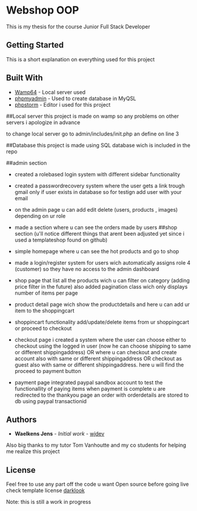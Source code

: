 # Webshop OOP

This is my thesis for the course Junior Full Stack Developer 

## Getting Started

This is a short explanation on everything used for this project



## Built With

* [Wamp64](http://www.wampserver.com/en/download-wampserver-64bits/) - Local server used
* [phpmyadmin](https://www.phpmyadmin.net/docs/) - Used to create database in MyQSL
* [phpstorm](https://www.jetbrains.com/phpstorm/documentation/?gclid=Cj0KCQiAmsrxBRDaARIsANyiD1ozipiuME-EFc-KV6ciHjizNF684DgG-DMv3VuiX7GiQ_3IK-YatZIaAnFMEALw_wcB) - Editor i used for this project





##Local server 
this project is made on wamp so any problems on other servers i apologize in advance
  
to change local server go to admin/includes/init.php an define on line 3
  
##Database
this project is made using SQL database wich is included in the repo
  

  

  
##admin section
  
- created a rolebased login system with different sidebar functionality
- created a passwordrecovery system where the user gets a link trough gmail only if user exists in database so for testign add user with your email
- on the admin page u can add edit delete (users, products , images) depending on ur role
- made a section where u can see the orders made by users
##shop section (u'll notice different things that arent been adjusted yet since i used a templateshop found on github)
  
- simple homepage where u can see the hot products and go to shop
- made a login/register system for users wich automatically assigns role 4 (customer) so they have no access to the admin dashboard
- shop page that list all the products wich u can filter on category (adding price filter in the future) also added pagination class wich only displays number of items per page
- product detail page wich show the productdetails and here u can add ur item to the shoppingcart
- shoppincart functionality add/update/delete items from ur shoppingcart or proceed to checkout
- checkout page i created a system where the user can choose either to checkout using the logged in user (now he can choose shipping to same or different shippingaddress) OR where u can checkout and create account also with same or different shippingaddress OR checkout as guest also with same or different shippingaddress. here u will find the proceed to payment button
- payment page integrated paypal sandbox account to test the functionallity of paying items when payment is complete u are redirected to the thankyou page an order with orderdetails are stored to db using paypal transactionid
  
  
## Authors
 
* **Waelkens Jens** - *Initial work* - [wjdev](https://github.com/waelkensjens)
 
Also big thanks to my tutor Tom Vanhoutte and my co students for helping me realize this project 
 
 
## License
 
Feel free to use any part off the code u want Open source before going live check template license [darklook](http://www.lionode.com/)
 
  
 Note: this is still a work in progress

